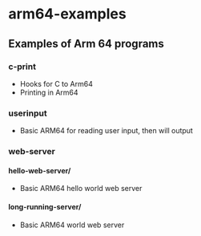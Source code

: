 # arm64-examples

## Examples of Arm 64 programs

### c-print

- Hooks for C to Arm64
- Printing in Arm64

### userinput

- Basic ARM64 for reading user input, then will output

### web-server

#### hello-web-server/
- Basic ARM64 hello world web server

#### long-running-server/
- Basic ARM64 world web server
